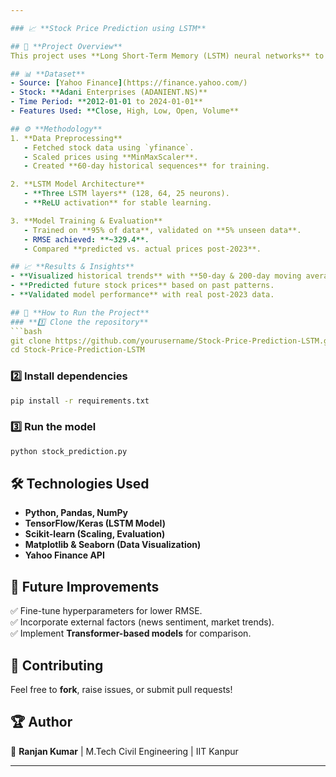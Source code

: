 ```yaml
---

### 📈 **Stock Price Prediction using LSTM**  

## 📌 **Project Overview**  
This project uses **Long Short-Term Memory (LSTM) neural networks** to predict stock closing prices. We analyze **12+ years (2012–2024) of stock data** from Yahoo Finance, compute key financial metrics, and develop an LSTM-based deep learning model for forecasting.  

## 📊 **Dataset**  
- Source: [Yahoo Finance](https://finance.yahoo.com/)  
- Stock: **Adani Enterprises (ADANIENT.NS)**  
- Time Period: **2012-01-01 to 2024-01-01**  
- Features Used: **Close, High, Low, Open, Volume**  

## ⚙️ **Methodology**  
1. **Data Preprocessing**  
   - Fetched stock data using `yfinance`.  
   - Scaled prices using **MinMaxScaler**.  
   - Created **60-day historical sequences** for training.  

2. **LSTM Model Architecture**  
   - **Three LSTM layers** (128, 64, 25 neurons).    
   - **ReLU activation** for stable learning.  

3. **Model Training & Evaluation**  
   - Trained on **95% of data**, validated on **5% unseen data**.  
   - RMSE achieved: **~329.4**.  
   - Compared **predicted vs. actual prices post-2023**.  

## 📈 **Results & Insights**  
- **Visualized historical trends** with **50-day & 200-day moving averages**.  
- **Predicted future stock prices** based on past patterns.  
- **Validated model performance** with real post-2023 data.  

## 🚀 **How to Run the Project**  
### **1️⃣ Clone the repository**  
```bash
git clone https://github.com/yourusername/Stock-Price-Prediction-LSTM.git
cd Stock-Price-Prediction-LSTM
```
### **2️⃣ Install dependencies**  
```bash
pip install -r requirements.txt
```
### **3️⃣ Run the model**  
```bash
python stock_prediction.py
```

## 🛠️ **Technologies Used**  
- **Python, Pandas, NumPy**  
- **TensorFlow/Keras (LSTM Model)**  
- **Scikit-learn (Scaling, Evaluation)**  
- **Matplotlib & Seaborn (Data Visualization)**  
- **Yahoo Finance API**  

## 📌 **Future Improvements**  
✅ Fine-tune hyperparameters for lower RMSE.  
✅ Incorporate external factors (news sentiment, market trends).  
✅ Implement **Transformer-based models** for comparison.  

## 🤝 **Contributing**  
Feel free to **fork**, raise issues, or submit pull requests!  

## 🏆 **Author**  
👤 **Ranjan Kumar** | M.Tech Civil Engineering | IIT Kanpur  

---
```



